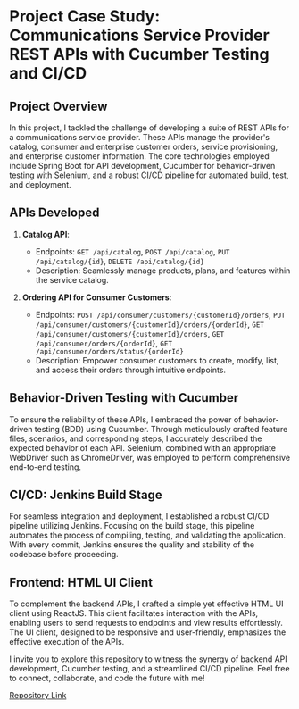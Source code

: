 # Project Case Study: Communications Service Provider REST APIs with Cucumber Testing and CI/CD

## Project Overview
In this project, I tackled the challenge of developing a suite of REST APIs for a communications service provider. These APIs manage the provider's catalog, consumer and enterprise customer orders, service provisioning, and enterprise customer information. The core technologies employed include Spring Boot for API development, Cucumber for behavior-driven testing with Selenium, and a robust CI/CD pipeline for automated build, test, and deployment.

## APIs Developed
1. **Catalog API**:
   - Endpoints: `GET /api/catalog`, `POST /api/catalog`, `PUT /api/catalog/{id}`, `DELETE /api/catalog/{id}`
   - Description: Seamlessly manage products, plans, and features within the service catalog.

2. **Ordering API for Consumer Customers**:
   - Endpoints: `POST /api/consumer/customers/{customerId}/orders`, `PUT /api/consumer/customers/{customerId}/orders/{orderId}`, `GET /api/consumer/customers/{customerId}/orders`, `GET /api/consumer/orders/{orderId}`, `GET /api/consumer/orders/status/{orderId}`
   - Description: Empower consumer customers to create, modify, list, and access their orders through intuitive endpoints.

## Behavior-Driven Testing with Cucumber
To ensure the reliability of these APIs, I embraced the power of behavior-driven testing (BDD) using Cucumber. Through meticulously crafted feature files, scenarios, and corresponding steps, I accurately described the expected behavior of each API. Selenium, combined with an appropriate WebDriver such as ChromeDriver, was employed to perform comprehensive end-to-end testing.

## CI/CD: Jenkins Build Stage
For seamless integration and deployment, I established a robust CI/CD pipeline utilizing Jenkins. Focusing on the build stage, this pipeline automates the process of compiling, testing, and validating the application. With every commit, Jenkins ensures the quality and stability of the codebase before proceeding.

## Frontend: HTML UI Client
To complement the backend APIs, I crafted a simple yet effective HTML UI client using ReactJS. This client facilitates interaction with the APIs, enabling users to send requests to endpoints and view results effortlessly. The UI client, designed to be responsive and user-friendly, emphasizes the effective execution of the APIs.

I invite you to explore this repository to witness the synergy of backend API development, Cucumber testing, and a streamlined CI/CD pipeline. Feel free to connect, collaborate, and code the future with me!

[Repository Link](https://github.com/shailendrayadav7/Communications-Service)
